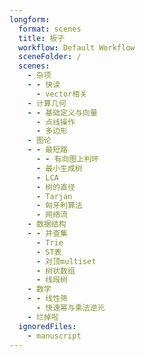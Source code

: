 ```yaml
---
longform:
  format: scenes
  title: 板子
  workflow: Default Workflow
  sceneFolder: /
  scenes:
    - 杂项
    - - 快读
      - vector相关
    - 计算几何
    - - 基础定义与向量
      - 点线操作
      - 多边形
    - 图论
    - - 最短路
      - - 有向图上判环
      - 最小生成树
      - LCA
      - 树的直径
      - Tarjan
      - 匈牙利算法
      - 网络流
    - 数据结构
    - - 并查集
      - Trie
      - ST表
      - 对顶multiset
      - 树状数组
      - 线段树
    - 数学
    - - 线性筛
      - 快速幂与乘法逆元
    - 烂掉啦
  ignoredFiles:
    - manuscript
---
```

